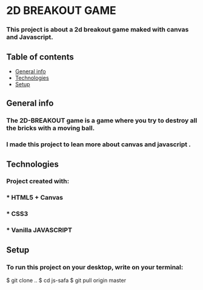 # 2D BREAKOUT GAME
### This project is about a 2d breakout game maked with canvas and Javascript. 


## Table of contents
* [General info](#general-info)
* [Technologies](#technologies)
* [Setup](#setup)

## General info
### The 2D-BREAKOUT game is a game where you try to destroy all the bricks with a moving ball.

### I made this project to lean more about canvas and javascript .


## Technologies
### Project created with:
### * HTML5 + Canvas
### * CSS3
### * Vanilla JAVASCRIPT


## Setup
### To run this project on your desktop, write on your terminal:
 $ git clone ..
 $ cd js-safa
 $ git pull origin master






